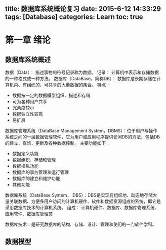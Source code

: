 title: 数据库系统概论复习
date: 2015-6-12 14:33:29
tags: [Database]
categories: Learn
toc: true
---
# 第一章 绪论
## 数据库系统概述
数据（Data）： 描述事物的符号记录称为数据。
记录： 计算机中表示和存储数据的一种格式或一种方法。
数据库（DataBase，简称DB）： 数据库是长期存储在计算机内、有组织的、可共享的大量数据的集合。
特点：
- 数据按一定的数据模型组织、描述和存储
- 可为各种用户共享
- 冗余度较小
- 数据独立性较高
- 易扩展

数据库管理系统（DataBase Management System，DBMS）：位于用户与操作系统之间的一层数据管理软件，它为用户或应用程序提供访问DB的方法，包括DB的建立、查询、更新及各种数据控制。
主要功能如下：
- 数据定义功能
- 数据组织、存储和管理
- 数据操纵功能
- 数据库的事务管理和运行管理
- 数据库的建立和维护功能
- 其他功能

数据库系统（DataBase System， DBS）：DBS是实现有组织地、动态地存储大量关联数据、方便多用户访问的计算机硬件、软件和数据资源组成的系统，即它是采用数据库技术的计算机系统。
组成：
计算机硬件、数据库、数据库管理系统、应用软件、数据库管理员

数据库技术：是研究数据库的结构、存储、设计、管理和使用的一门软件学科。

## 数据模型
